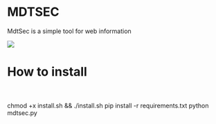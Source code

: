 # MDTSEC
MdtSec is a simple tool for web information

<img src="https://i.imgur.com/S1kUsuR.png">

<h1>How to install</h1>
<br>

<br>
<font>chmod +x install.sh && ./install.sh</font>
<font>pip install -r requirements.txt</font>
<font>python mdtsec.py</font>
